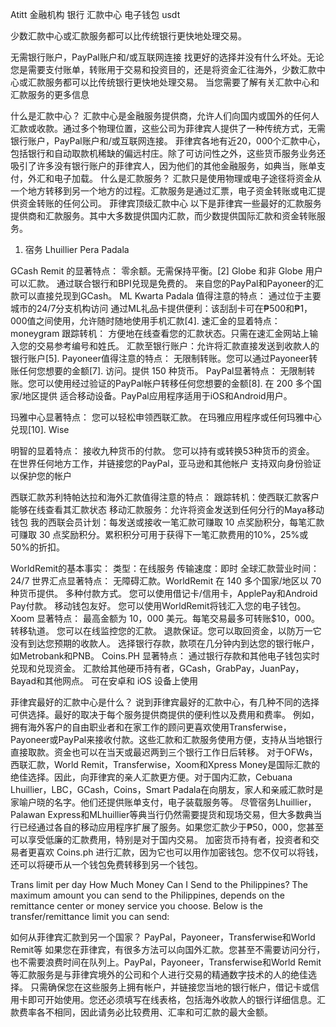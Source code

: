 Atitt 金融机构 银行 汇款中心 电子钱包 usdt

少数汇款中心或汇款服务都可以比传统银行更快地处理交易。

无需银行账户，PayPal账户和/或互联网连接
找更好的选择并没有什么坏处。无论您是需要支付账单，转账用于交易和投资目的，还是将资金汇往海外，少数汇款中心或汇款服务都可以比传统银行更快地处理交易。
当您需要了解有关汇款中心和汇款服务的更多信息


什么是汇款中心？
汇款中心是金融服务提供商，允许人们向国内或国外的任何人汇款或收款。通过多个物理位置，这些公司为菲律宾人提供了一种传统方式，无需银行账户，PayPal账户和/或互联网连接。
菲律宾各地有近20，000个汇款中心，包括银行和自动取款机稀缺的偏远村庄。除了可访问性之外，这些货币服务业务还吸引了许多没有银行账户的菲律宾人，因为他们的其他金融服务，如典当，账单支付，外汇和电子加载。
什么是汇款服务？
汇款只是使用物理或电子途径将资金从一个地方转移到另一个地方的过程。汇款服务是通过汇票，电子资金转账或电汇提供资金转账的任何公司。
菲律宾顶级汇款中心
以下是菲律宾一些最好的汇款服务提供商和汇款服务。其中大多数提供国内汇款，而少数提供国际汇款和资金转账服务。
1. 宿务 Lhuillier Pera Padala

GCash Remit 的显著特点：
零余额。无需保持平衡。[2]
Globe 和非 Globe 用户可以汇款。
通过联合银行和BPI兑现是免费的。
来自您的PayPal和Payoneer的汇款可以直接兑现到GCash。
ML Kwarta Padala 值得注意的特点：
通过位于主要城市的24/7分支机构访问
通过ML礼品卡提供便利：该刮刮卡可在₱500和₱1，000值之间使用，允许随时随地使用手机汇款[4].
速汇金的显着特点：moneygram
跟踪转机： 方便地在线查看您的汇款状态。只需在速汇金网站上输入您的交易参考编号和姓氏。
汇款至银行账户：允许将汇款直接发送到收款人的银行账户[5].
Payoneer值得注意的特点：
无限制转账。您可以通过Payoneer转账任何您想要的金额[7].
访问。提供 150 种货币。
PayPal显著特点：
无限制转账。您可以使用经过验证的PayPal帐户转移任何您想要的金额[8].
在 200 多个国家/地区提供
适合移动设备。PayPal应用程序适用于iOS和Android用户。

玛雅中心显著特点：
您可以轻松申领西联汇款。
在玛雅应用程序或任何玛雅中心兑现[10].
Wise

明智的显着特点：
接收九种货币的付款。
您可以持有或转换53种货币的资金。
在世界任何地方工作，并链接您的PayPal，亚马逊和其他帐户
支持双向身份验证以保护您的帐户


西联汇款苏利特帕达拉和海外汇款值得注意的特点：
跟踪转机：使西联汇款客户能够在线查看其汇款状态
移动汇款服务：允许将资金发送到任何分行的Maya移动钱包
我的西联会员计划：每发送或接收一笔汇款可赚取 10 点奖励积分，每笔汇款可赚取 30 点奖励积分。累积积分可用于获得下一笔汇款费用的10%，25%或50%的折扣。


WorldRemit的基本事实：
类型：在线服务
传输速度：即时
全球汇款营业时间：24/7
世界汇点显著特点：
无障碍汇款。WorldRemit 在 140 多个国家/地区以 70 种货币提供。
多种付款方式。 您可以使用借记卡/信用卡，ApplePay和Android Pay付款。
移动钱包友好。 您可以使用WorldRemit将钱汇入您的电子钱包。
Xoom 显著特点：
最高金额为 10，000 美元。每笔交易最多可转账$10，000。
转移轨道。 您可以在线监控您的汇款。
退款保证。您可以取回资金，以防万一它没有到达您预期的收款人。
选择银行存款，款项在几分钟内到达您的银行帐户，如Metrobank和PNB。
Coins.PH 显著特点：
通过银行存款和其他电子钱包实时兑现和兑现资金。
汇款给其他硬币持有者，GCash，GrabPay，JuanPay，Bayad和其他网点。
可在安卓和 iOS 设备上使用

菲律宾最好的汇款中心是什么？
说到菲律宾最好的汇款中心，有几种不同的选择可供选择。最好的取决于每个服务提供商提供的便利性以及费用和费率。
例如，拥有海外客户的自由职业者和在家工作的顾问更喜欢使用Transferwise，Payoneer或PayPal来接收付款。这些汇款和汇款服务使用方便，支持从当地银行直接取款。资金也可以在当天或最迟两到三个银行工作日后转移。
对于OFWs，西联汇款，World Remit，Transferwise，Xoom和Xpress Money是国际汇款的绝佳选择。因此，向菲律宾的亲人汇款更方便。对于国内汇款，Cebuana Lhuillier，LBC，GCash，Coins，Smart Padala在向朋友，家人和亲戚汇款时是家喻户晓的名字。他们还提供账单支付，电子装载服务等。
尽管宿务Lhuillier，Palawan Express和MLhuillier等典当行仍然需要提货和现场交易，但大多数典当行已经通过各自的移动应用程序扩展了服务。如果您汇款少于₱50，000，您甚至可以享受低廉的汇款费用，特别是对于国内交易。
加密货币持有者，投资者和交易者更喜欢 Coins.ph 进行汇款，因为它也可以用作加密钱包。您不仅可以将钱，还可以将硬币从一个钱包免费转移到另一个钱包。

 Trans limit per day
How Much Money Can I Send to the Philippines?
The maximum amount you can send to the Philippines, depends on the remittance center or money service you choose.
Below is the transfer/remittance limit you can send:



如何从菲律宾汇款到另一个国家？
PayPal，Payoneer，Transferwise和World Remit等
如果您在菲律宾，有很多方法可以向国外汇款。您甚至不需要访问分行，也不需要浪费时间在队列上。PayPal，Payoneer，Transferwise和World Remit等汇款服务是与菲律宾境外的公司和个人进行交易的精通数字技术的人的绝佳选择。
只需确保您在这些服务上拥有帐户，并链接您当地的银行帐户，借记卡或信用卡即可开始使用。您还必须填写在线表格，包括海外收款人的银行详细信息。汇款费率各不相同，因此请务必比较费用、汇率和可汇款的最大金额。


